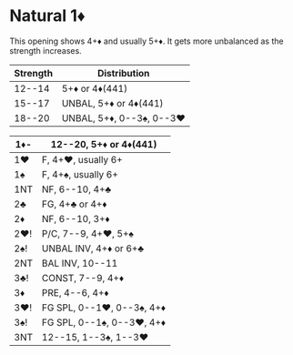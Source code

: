 # Natural 1♦

This opening shows 4+♦ and usually 5+♦.  It gets more unbalanced as the strength
increases.

| Strength | Distribution |
|----------|--------------|
| 12--14   | 5+♦ or 4♦(441)
| 15--17   | UNBAL, 5+♦ or 4♦(441)
| 18--20   | UNBAL, 5+♦, 0--3♠, 0--3♥

| 1♦- | 12--20, 5+♦ or 4♦(441) |
|-----|------------------------|
| 1♥  | F, 4+♥, usually 6+
| 1♠  | F, 4+♠, usually 6+
| 1NT | NF, 6--10, 4+♣
| 2♣  | FG, 4+♣ or 4+♦
| 2♦  | NF, 6--10, 3+♦
| 2♥! | P/C, 7--9, 4+♥, 5+♠
| 2♠! | UNBAL INV, 4+♦ or 6+♣
| 2NT | BAL INV, 10--11
| 3♣! | CONST, 7--9, 4+♦
| 3♦  | PRE, 4--6, 4+♦
| 3♥! | FG SPL, 0--1♥, 0--3♠, 4+♦
| 3♠! | FG SPL, 0--1♠, 0--3♥, 4+♦
| 3NT | 12--15, 1--3♠, 1--3♥